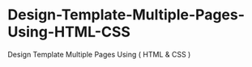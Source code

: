 # Design-Template-Multiple-Pages-Using-HTML-CSS
Design Template Multiple Pages Using ( HTML &amp; CSS )
